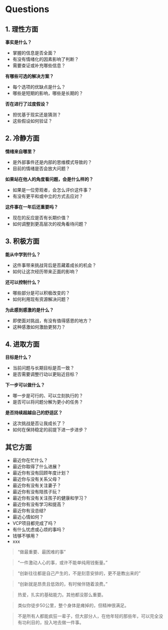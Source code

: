 # Questions

## 1. 理性方面

**事实是什么？**

* 掌握的信息是否全面？
* 有没有情绪化的因素影响了判断？
* 需要查证或补充哪些信息？

**有哪些可选的解决方案？**

* 每个选项的优缺点是什么？
* 哪些是短期的影响，哪些是长期的？

**否在进行了过度假设？**

* 担忧基于现实还是猜测？
* 这些假设如何验证？

## 2. 冷静方面

**情绪来自哪里？**

* 是外部事件还是内部的思维模式导致的？
* 目前的情绪是否会放大问题？

**如果站在他人的角度看问题，会是什么样的？**

* 如果是一位旁观者，会怎么评价这件事？
* 有没有更平和或中立的方式去应对？

**这件事在一年后还重要吗？**

* 现在的反应是否有长期价值？
* 如何调整到更高层次的视角看待问题？

## 3. 积极方面

**能从中学到什么？**

* 这件事带来挑战背后是否藏着成长的机会？
* 如何让这次经历带来正面的影响？

**还可以控制什么？**

* 哪些部分是可以积极改变的？
* 如何利用现有资源解决问题？

**为此感到感激的是什么？**

* 即使面对挑战，有没有值得感恩的地方？
* 这种感激如何激励更努力？

## 4. 进取方面

**目标是什么？**

* 当前问题与长期目标是否一致？
* 是否需要调整行动以更贴近目标？

**下一步可以做什么？**

* 哪一步是可行的、可以立刻执行的？
* 是否可以将问题分解为更小的任务？

**是否持续超越自己的舒适区？**

* 这次挑战是否让我成长了？
* 如何在保持稳定的前提下进一步进步？

## 其它方面

* 最近你在忙什么？
* 最近你取得了什么进展？
* 最近你有没有回顾年度计划？
* 最近你与没有关系父母？
* 最近你有没有关注妻子？
* 最近你有没有陪孩子玩？
* 最近你有没有关注孩子的健康和学习？
* 最近你有没有学习和提高？
* 最近你有没总结?
* 最近心情如何？
* VCP项目都完成了吗？
* 有什么忧虑或心烦的事吗？
* 钱够不够用？
* xxx


> “做最重要、最困难的事”

> “一件激动人心的事，或许不能单纯用钱衡量。”

> “创新往往都是自己产生的，不是刻意安排的，更不是教出来的”

> “创新就是昂贵且低效的，有时候伴随着浪费。”

> 热爱，扎实的基础能力。其他都没那么重要。

> 类似你徒步50公里，整个身体是瘫掉的，但精神很满足。

> 不是所有人都能疯狂一辈子，但大部分人，在他年轻的那些年，可以完全没有功利目的，投入地去做一件事。

